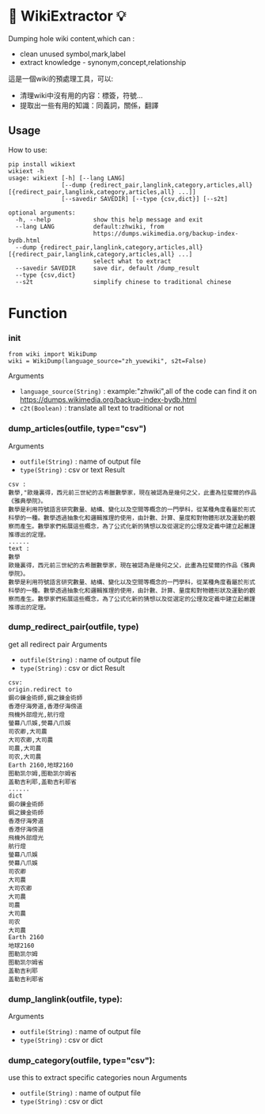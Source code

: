 #  📂 WikiExtractor 💡

Dumping hole wiki content,which can : 
- clean unused symbol,mark,label
- extract knowledge - synonym,concept,relationship

這是一個wiki的預處理工具，可以:
- 清理wiki中沒有用的内容：標簽，符號...
- 提取出一些有用的知識：同義詞，關係，翻譯

## Usage

How to use:  
```
pip install wikiext
wikiext -h
usage: wikiext [-h] [--lang LANG]
               [--dump {redirect_pair,langlink,category,articles,all} [{redirect_pair,langlink,category,articles,all} ...]]
               [--savedir SAVEDIR] [--type {csv,dict}] [--s2t]

optional arguments:
  -h, --help            show this help message and exit
  --lang LANG           default:zhwiki, from
                        https://dumps.wikimedia.org/backup-index-bydb.html
  --dump {redirect_pair,langlink,category,articles,all} [{redirect_pair,langlink,category,articles,all} ...]
                        select what to extract
  --savedir SAVEDIR     save dir, default /dump_result
  --type {csv,dict}
  --s2t                 simplify chinese to traditional chinese

```


# Function

### init
```
from wiki import WikiDump
wiki = WikiDump(language_source="zh_yuewiki", s2t=False)
```
Arguments    
- `language_source(String)` : example:"zhwiki",all of the code can find it on https://dumps.wikimedia.org/backup-index-bydb.html      
- `c2t(Boolean)` : translate all text to traditional or not


### dump_articles(outfile, type="csv")
Arguments    
- `outfile(String)` : name of output file   
- `type(String)` : csv or text
Result  
```
csv : 
數學,"歐幾裏得，西元前三世紀的古希臘數學家，現在被認為是幾何之父，此畫為拉斐爾的作品《雅典學院》。
數學是利用符號語言研究數量、結構、變化以及空間等概念的一門學科，從某種角度看屬於形式科學的一種。數學透過抽象化和邏輯推理的使用，由計數、計算、量度和對物體形狀及運動的觀察而產生。數學家們拓展這些概念，為了公式化新的猜想以及從選定的公理及定義中建立起嚴謹推導出的定理。
......
text :
數學
歐幾裏得，西元前三世紀的古希臘數學家，現在被認為是幾何之父，此畫為拉斐爾的作品《雅典學院》。
數學是利用符號語言研究數量、結構、變化以及空間等概念的一門學科，從某種角度看屬於形式科學的一種。數學透過抽象化和邏輯推理的使用，由計數、計算、量度和對物體形狀及運動的觀察而產生。數學家們拓展這些概念，為了公式化新的猜想以及從選定的公理及定義中建立起嚴謹推導出的定理。

```

### dump_redirect_pair(outfile, type)
get all redirect pair
Arguments    
- `outfile(String)` : name of output file   
- `type(String)` : csv or dict
Result  
```
csv:
origin.redirect to
鋼の錬金術師,鋼之鍊金術師
香港仔海旁道,香港仔海傍道
飛機外部燈光,航行燈
螢幕八爪娛,熒幕八爪娛
司农卿,大司農
大司农卿,大司農
司農,大司農
司农,大司農
Earth 2160,地球2160
图勒凯尔姆,图勒凯尔姆省
盖勒吉利耶,盖勒吉利耶省
......
dict
鋼の錬金術師
鋼之鍊金術師
香港仔海旁道
香港仔海傍道
飛機外部燈光
航行燈
螢幕八爪娛
熒幕八爪娛
司农卿
大司農
大司农卿
大司農
司農
大司農
司农
大司農
Earth 2160
地球2160
图勒凯尔姆
图勒凯尔姆省
盖勒吉利耶
盖勒吉利耶省
```

###  dump_langlink(outfile, type):  
Arguments    
- `outfile(String)` : name of output file    
- `type(String)` : csv or dict


### dump_category(outfile, type="csv"):  
use this to extract specific categories noun
Arguments  
- `outfile(String)` : name of output file    
- `type(String)` : csv or dict